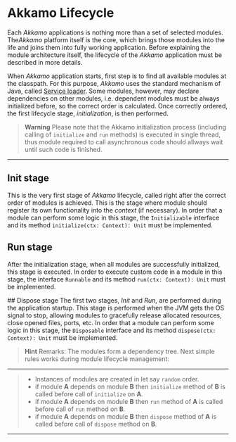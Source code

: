# Akkamo Lifecycle

Each *Akkamo* applications is nothing more than a set of selected modules. The*Akkamo* platform itself is the core, which brings those modules into the life and joins them into fully working application. Before explaining the module architecture itself, the lifecycle of the *Akkamo* application must be described in more details.

When *Akkamo* application starts, first step is to find all available modules at the classpath. For this purpose, *Akkamo* uses the standard mechanism of Java, called [Service loader](https://docs.oracle.com/javase/8/docs/api/java/util/ServiceLoader.html). Some modules, however, may declare dependencies on other modules, i.e. dependent modules must be always initialized before, so the correct order is calculated. Once correctly ordered, the first lifecycle stage, *initialization*, is then performed.

> **Warning** Please note that the Akkamo initialization process (including calling of `initialize` and `run` methods) is executed in single thread, thus module required to call asynchronous code should allways wait until such code is finished.
***
## Init stage
This is the very first stage of *Akkamo* lifecycle, called right after the correct order of modules is achieved. This is the stage where module should register its own functionality into the *context* (if necessary). In order that a module can perform some logic in this stage, the `Initializable` interface and its method `initialize(ctx: Context): Unit` must be implemented.

## Run stage
After the initialization stage, when all modules are successfully initialized, this stage is executed. In order to execute custom code in a module in this stage, the interface `Runnable` and its method `run(ctx: Context): Unit` must be implemented.

## Dispose stage
The first two stages, *Init* and *Run*, are performed during the application startup. This stage is performed when the JVM gets the OS signal to stop, allowing modules to gracefully release allocated resources, close opened files, ports, etc. In order that a module can perform some logic in this stage, the `Disposable` interface and its method `dispose(ctx: Context): Unit` must be implemented.

> **Hint** Remarks: The modules form a dependency tree. Next simple rules works during module lifecycle management:
***
>* Instances of modules are created in let say `random` order.
>* if module __A__ depends on module __B__ then `initialize` method of __B__ is called before call of `initialize` on __A__.
>* if module __A__ depends on module __B__ then `run` method of __A__ is called before call of `run` method on __B__.
>* if module __A__ depends on module __B__ then `dispose` method of __A__ is called before call of `dispose` method on __B__.
***
